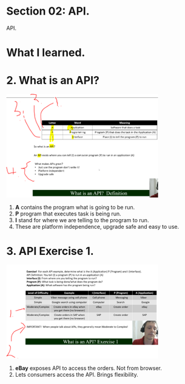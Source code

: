 # Section 02: API.

API.

# What I learned.

# 2. What is an API?

<img src="apiDefination.PNG" alt="alt text" width="400"/>

1. **A** contains the program what is going to be run.
2. **P** program that executes task is being run.
3. **I** stand for where we are telling to the program to run.
4. These are platform independence, upgrade safe and easy to use.
    
# 3. API Exercise 1.

<img src="whatIsTheAPI.PNG" alt="alt text" width="400"/>

1. **eBay** exposes API to access the orders. Not from browser. 
2. Lets consumers access the API. Brings flexibility. 